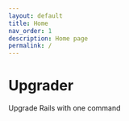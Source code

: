 ```yaml
---
layout: default
title: Home
nav_order: 1
description: Home page
permalink: /
---
```


# Upgrader
Upgrade Rails with one command
